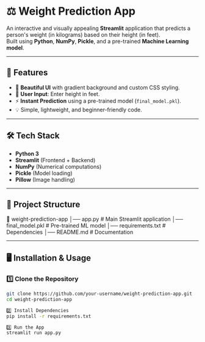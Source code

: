 # ⚖️ Weight Prediction App

An interactive and visually appealing **Streamlit** application that predicts a person's weight (in kilograms) based on their height (in feet).  
Built using **Python**, **NumPy**, **Pickle**, and a pre-trained **Machine Learning model**.

---

## 🚀 Features
- 🎨 **Beautiful UI** with gradient background and custom CSS styling.
- 📏 **User Input**: Enter height in feet.
- ⚡ **Instant Prediction** using a pre-trained model (`final_model.pkl`).
- 💡 Simple, lightweight, and beginner-friendly code.

---

## 🛠️ Tech Stack
- **Python 3**
- **Streamlit** (Frontend + Backend)
- **NumPy** (Numerical computations)
- **Pickle** (Model loading)
- **Pillow** (Image handling)

---

## 📂 Project Structure
📁 weight-prediction-app
│── app.py # Main Streamlit application
│── final_model.pkl # Pre-trained ML model
│── requirements.txt # Dependencies
│── README.md # Documentation 


---

## 🖥️ Installation & Usage

### 1️⃣ Clone the Repository
```bash
git clone https://github.com/your-username/weight-prediction-app.git
cd weight-prediction-app

2️⃣ Install Dependencies
pip install -r requirements.txt

3️⃣ Run the App
streamlit run app.py
